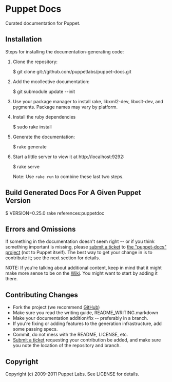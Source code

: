 Puppet Docs
===========

Curated documentation for Puppet.

Installation
------------

Steps for installing the documentation-generating code:

1.  Clone the repository:

    $ git clone git://github.com/puppetlabs/puppet-docs.git

2.  Add the mcollective documentation:

    $ git submodule update --init

2.  Use your package manager to install rake, libxml2-dev,
    libxslt-dev, and pygments.  Package names may vary by platform.

3.  Install the ruby dependencies

    $ sudo rake install

4.  Generate the documentation:

    $ rake generate

5.  Start a little server to view it at http://localhost:9292:

    $ rake serve

    Note: Use `rake run` to combine these last two steps.

Build Generated Docs For A Given Puppet Version
-----------------------------------------------

$ VERSION=0.25.0 rake references:puppetdoc

Errors and Omissions
--------------------

If something in the documentation doesn't seem right -- or if you
think something important is missing, please [submit a ticket][1] to
[the "puppet-docs" project][1] (not to Puppet itself).  The best way
to get your change in is to contribute it; see the next section for
details.

NOTE: If you're talking about additional content, keep in mind that it might
make more sense to be on the [Wiki][2].  You might want to start by
adding it there.

Contributing Changes
--------------------

* Fork the project (we recommend [GitHub][3])
* Make sure you read the writing guide, README_WRITING.markdown
* Make your documentation addition/fix -- preferably in a branch.
* If you're fixing or adding features to the generation
  infrastructure, add some passing specs.
* Commit, do not mess with the README, LICENSE, etc.
* [Submit a ticket][1] requesting your contribution be added, and make
  sure you note the location of the repository and branch.

[1]: http://projects.puppetlabs.com/projects/puppet-docs
[2]: http://projects.puppetlabs.com/projects/puppet/wiki/
[3]: http://github.com

Copyright
---------

Copyright (c) 2009-2011 Puppet Labs. See LICENSE for details.


